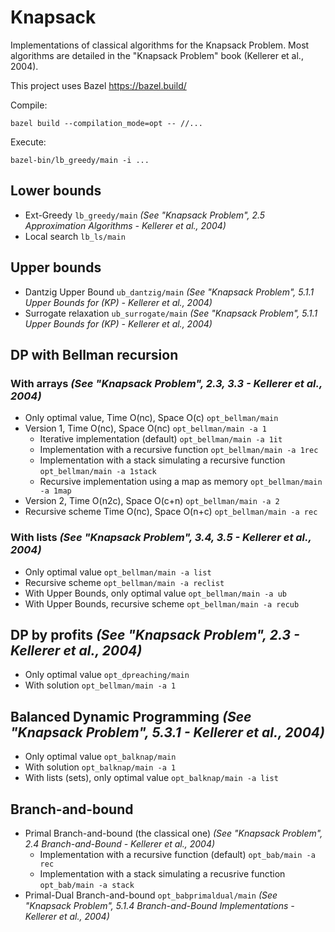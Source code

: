 # Knapsack

Implementations of classical algorithms for the Knapsack Problem. Most algorithms are detailed in the "Knapsack Problem" book (Kellerer et al., 2004).

This project uses Bazel https://bazel.build/

Compile:
```
bazel build --compilation_mode=opt -- //...
```

Execute:
```
bazel-bin/lb_greedy/main -i ...
```

## Lower bounds

- Ext-Greedy `lb_greedy/main` *(See "Knapsack Problem", 2.5 Approximation Algorithms - Kellerer et al., 2004)*
- Local search `lb_ls/main`

## Upper bounds

- Dantzig Upper Bound `ub_dantzig/main` *(See "Knapsack Problem", 5.1.1 Upper Bounds for (KP) - Kellerer et al., 2004)*
- Surrogate relaxation `ub_surrogate/main` *(See "Knapsack Problem", 5.1.1 Upper Bounds for (KP) - Kellerer et al., 2004)*

## DP with Bellman recursion

### With arrays *(See "Knapsack Problem", 2.3, 3.3 - Kellerer et al., 2004)*

- Only optimal value, Time O(nc), Space O(c) `opt_bellman/main`
- Version 1, Time O(nc), Space O(nc) `opt_bellman/main -a 1`
  - Iterative implementation (default) `opt_bellman/main -a 1it`
  - Implementation with a recursive function `opt_bellman/main -a 1rec`
  - Implementation with a stack simulating a recursive function `opt_bellman/main -a 1stack`
  - Recursive implementation using a map as memory `opt_bellman/main -a 1map`
- Version 2, Time O(n2c), Space O(c+n) `opt_bellman/main -a 2`
- Recursive scheme Time O(nc), Space O(n+c) `opt_bellman/main -a rec`

### With lists *(See "Knapsack Problem", 3.4, 3.5 - Kellerer et al., 2004)*

- Only optimal value `opt_bellman/main -a list`
- Recursive scheme `opt_bellman/main -a reclist`
- With Upper Bounds, only optimal value `opt_bellman/main -a ub`
- With Upper Bounds, recursive scheme `opt_bellman/main -a recub`

## DP by profits *(See "Knapsack Problem", 2.3 - Kellerer et al., 2004)*

- Only optimal value `opt_dpreaching/main`
- With solution `opt_bellman/main -a 1`

## Balanced Dynamic Programming *(See "Knapsack Problem", 5.3.1 - Kellerer et al., 2004)*

- Only optimal value `opt_balknap/main`
- With solution `opt_balknap/main -a 1`
- With lists (sets), only optimal value `opt_balknap/main -a list`

## Branch-and-bound

- Primal Branch-and-bound (the classical one) *(See "Knapsack Problem", 2.4 Branch-and-Bound - Kellerer et al., 2004)*
  - Implementation with a recursive function (default) `opt_bab/main -a rec`
  - Implementation with a stack simulating a recusrive function `opt_bab/main -a stack`
- Primal-Dual Branch-and-bound `opt_babprimaldual/main` *(See "Knapsack Problem", 5.1.4 Branch-and-Bound Implementations - Kellerer et al., 2004)*

